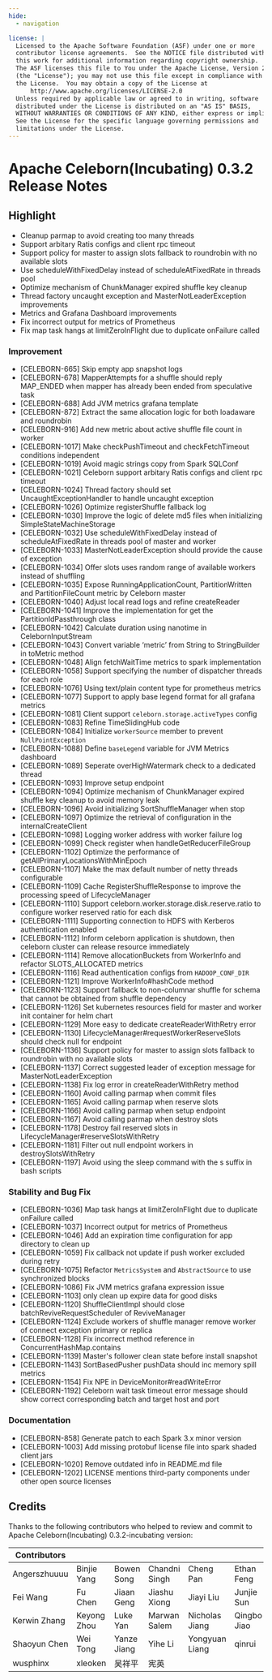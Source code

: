 ```yaml
---
hide:
  - navigation

license: |
  Licensed to the Apache Software Foundation (ASF) under one or more
  contributor license agreements.  See the NOTICE file distributed with
  this work for additional information regarding copyright ownership.
  The ASF licenses this file to You under the Apache License, Version 2.0
  (the "License"); you may not use this file except in compliance with
  the License.  You may obtain a copy of the License at
      http://www.apache.org/licenses/LICENSE-2.0
  Unless required by applicable law or agreed to in writing, software
  distributed under the License is distributed on an "AS IS" BASIS,
  WITHOUT WARRANTIES OR CONDITIONS OF ANY KIND, either express or implied.
  See the License for the specific language governing permissions and
  limitations under the License.
---
```


# Apache Celeborn(Incubating) 0.3.2 Release Notes

## Highlight

- Cleanup parmap to avoid creating too many threads
- Support arbitary Ratis configs and client rpc timeout
- Support policy for master to assign slots fallback to roundrobin with no available slots
- Use scheduleWithFixedDelay instead of scheduleAtFixedRate in threads pool
- Optimize mechanism of ChunkManager expired shuffle key cleanup
- Thread factory uncaught exception and MasterNotLeaderException improvements
- Metrics and Grafana Dashboard improvements
- Fix incorrect output for metrics of Prometheus
- Fix map task hangs at limitZeroInFlight due to duplicate onFailure called

### Improvement

- [CELEBORN-665] Skip empty app snapshot logs
- [CELEBORN-678] MapperAttempts for a shuffle should reply MAP_ENDED when mapper has already been ended from speculative task
- [CELEBORN-688] Add JVM metrics grafana template
- [CELEBORN-872] Extract the same allocation logic for both loadaware and roundrobin
- [CELEBORN-916] Add new metric about active shuffle file count in worker
- [CELEBORN-1017] Make checkPushTimeout and checkFetchTimeout conditions independent
- [CELEBORN-1019] Avoid magic strings copy from Spark SQLConf
- [CELEBORN-1021] Celeborn support arbitary Ratis configs and client rpc timeout
- [CELEBORN-1024] Thread factory should set UncaughtExceptionHandler to handle uncaught exception
- [CELEBORN-1026] Optimize registerShuffle fallback log
- [CELEBORN-1030] Improve the logic of delete md5 files when initializing SimpleStateMachineStorage
- [CELEBORN-1032] Use scheduleWithFixedDelay instead of scheduleAtFixedRate in threads pool of master and worker
- [CELEBORN-1033] MasterNotLeaderException should provide the cause of exception
- [CELEBORN-1034] Offer slots uses random range of available workers instead of shuffling
- [CELEBORN-1035] Expose RunningApplicationCount, PartitionWritten and PartitionFileCount metric by Celeborn master
- [CELEBORN-1040] Adjust local read logs and refine createReader
- [CELEBORN-1041] Improve the implementation for get the PartitionIdPassthrough class
- [CELEBORN-1042] Calculate duration using nanotime in CelebornInputStream
- [CELEBORN-1043] Convert variable ‘metric’ from String to StringBuilder in toMetric method
- [CELEBORN-1048] Align fetchWaitTime metrics to spark implementation
- [CELEBORN-1058] Support specifying the number of dispatcher threads for each role
- [CELEBORN-1076] Using text/plain content type for prometheus metrics
- [CELEBORN-1077] Support to apply base legend format for all grafana metrics
- [CELEBORN-1081] Client support `celeborn.storage.activeTypes` config
- [CELEBORN-1083] Refine TimeSlidingHub code
- [CELEBORN-1084] Initialize `workerSource` member to prevent `NullPointException`
- [CELEBORN-1088] Define `baseLegend` variable for JVM Metrics dashboard
- [CELEBORN-1089] Seperate overHighWatermark check to a dedicated thread
- [CELEBORN-1093] Improve setup endpoint
- [CELEBORN-1094] Optimize mechanism of ChunkManager expired shuffle key cleanup to avoid memory leak
- [CELEBORN-1096] Avoid initializing SortShuffleManager when stop
- [CELEBORN-1097] Optimize the retrieval of configuration in the internalCreateClient
- [CELEBORN-1098] Logging worker address with worker failure log
- [CELEBORN-1099] Check register when handleGetReducerFileGroup
- [CELEBORN-1102] Optimize the performance of getAllPrimaryLocationsWithMinEpoch
- [CELEBORN-1107] Make the max default number of netty threads configurable
- [CELEBORN-1109] Cache RegisterShuffleResponse to improve the processing speed of LifecycleManager
- [CELEBORN-1110] Support celeborn.worker.storage.disk.reserve.ratio to configure worker reserved ratio for each disk
- [CELEBORN-1111] Supporting connection to HDFS with Kerberos authentication enabled
- [CELEBORN-1112] Inform celeborn application is shutdown, then celeborn cluster can release resource immediately
- [CELEBORN-1114] Remove allocationBuckets from WorkerInfo and refactor SLOTS_ALLOCATED metrics
- [CELEBORN-1116] Read authentication configs from `HADOOP_CONF_DIR`
- [CELEBORN-1121] Improve WorkerInfo#hashCode method
- [CELEBORN-1123] Support fallback to non-columnar shuffle for schema that cannot be obtained from shuffle dependency
- [CELEBORN-1126] Set kubernetes resources field for master and worker init container for helm chart
- [CELEBORN-1129] More easy to dedicate createReaderWithRetry error
- [CELEBORN-1130] LifecycleManager#requestWorkerReserveSlots should check null for endpoint
- [CELEBORN-1136] Support policy for master to assign slots fallback to roundrobin with no available slots
- [CELEBORN-1137] Correct suggested leader of exception message for MasterNotLeaderException
- [CELEBORN-1138] Fix log error in createReaderWithRetry method
- [CELEBORN-1160] Avoid calling parmap when commit files
- [CELEBORN-1165] Avoid calling parmap when reserve slots
- [CELEBORN-1166] Avoid calling parmap when setup endpoint
- [CELEBORN-1167] Avoid calling parmap when destroy slots
- [CELEBORN-1178] Destroy fail reserved slots in LifecycleManager#reserveSlotsWithRetry
- [CELEBORN-1181] Filter out null endpoint workers in destroySlotsWithRetry
- [CELEBORN-1197] Avoid using the sleep command with the s suffix in bash scripts

### Stability and Bug Fix

- [CELEBORN-1036] Map task hangs at limitZeroInFlight due to duplicate onFailure called
- [CELEBORN-1037] Incorrect output for metrics of Prometheus
- [CELEBORN-1046] Add an expiration time configuration for app directory to clean up
- [CELEBORN-1059] Fix callback not update if push worker excluded during retry
- [CELEBORN-1075] Refactor `MetricsSystem` and `AbstractSource` to use synchronized blocks
- [CELEBORN-1086] Fix JVM metrics grafana expression issue
- [CELEBORN-1103] only clean up expire data for good disks
- [CELEBORN-1120] ShuffleClientImpl should close batchReviveRequestScheduler of ReviveManager
- [CELEBORN-1124] Exclude workers of shuffle manager remove worker of connect exception primary or replica
- [CELEBORN-1128] Fix incorrect method reference in ConcurrentHashMap.contains
- [CELEBORN-1139] Master's follower clean state before install snapshot
- [CELEBORN-1143] SortBasedPusher pushData should inc memory spill metrics
- [CELEBORN-1154] Fix NPE in DeviceMonitor#readWriteError
- [CELEBORN-1192] Celeborn wait task timeout error message should show correct corresponding batch and target host and port

### Documentation

- [CELEBORN-858] Generate patch to each Spark 3.x minor version
- [CELEBORN-1003] Add missing protobuf license file into spark shaded client jars
- [CELEBORN-1020] Remove outdated info in README.md file
- [CELEBORN-1202] LICENSE mentions third-party components under other open source licenses

## Credits

Thanks to the following contributors who helped to review and commit to Apache Celeborn(Incubating) 0.3.2-incubating version:

| Contributors |             |             |               |                |             |
|--------------|-------------|-------------|---------------|----------------|-------------|
| Angerszhuuuu | Binjie Yang | Bowen Song  | Chandni Singh | Cheng Pan      | Ethan Feng  |
| Fei Wang     | Fu Chen     | Jiaan Geng  | Jiashu Xiong  | Jiayi Liu      | Junjie Sun  |
| Kerwin Zhang | Keyong Zhou | Luke Yan    | Marwan Salem  | Nicholas Jiang | Qingbo Jiao |
| Shaoyun Chen | Wei Tong    | Yanze Jiang | Yihe Li       | Yongyuan Liang | qinrui      |
| wusphinx     | xleoken     | 吴祥平         | 宪英            |
